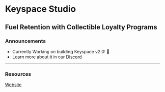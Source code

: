 # Keyspace Studio

Fuel Retention with Collectible Loyalty Programs
---

### Announcements
- Currently Working on building Keyspace v2.0! 🧱
- Learn more about it in our [Discord](https://discord.gg/ykZJWqkthv)
---
### Resources
[Website](https://keyspace.studio/)
<!--

**Here are some ideas to get you started:**

🙋‍♀️ A short introduction - what is your organization all about?
🌈 Contribution guidelines - how can the community get involved?
👩‍💻 Useful resources - where can the community find your docs? Is there anything else the community should know?
🍿 Fun facts - what does your team eat for breakfast?
🧙 Remember, you can do mighty things with the power of [Markdown](https://docs.github.com/github/writing-on-github/getting-started-with-writing-and-formatting-on-github/basic-writing-and-formatting-syntax)
-->
